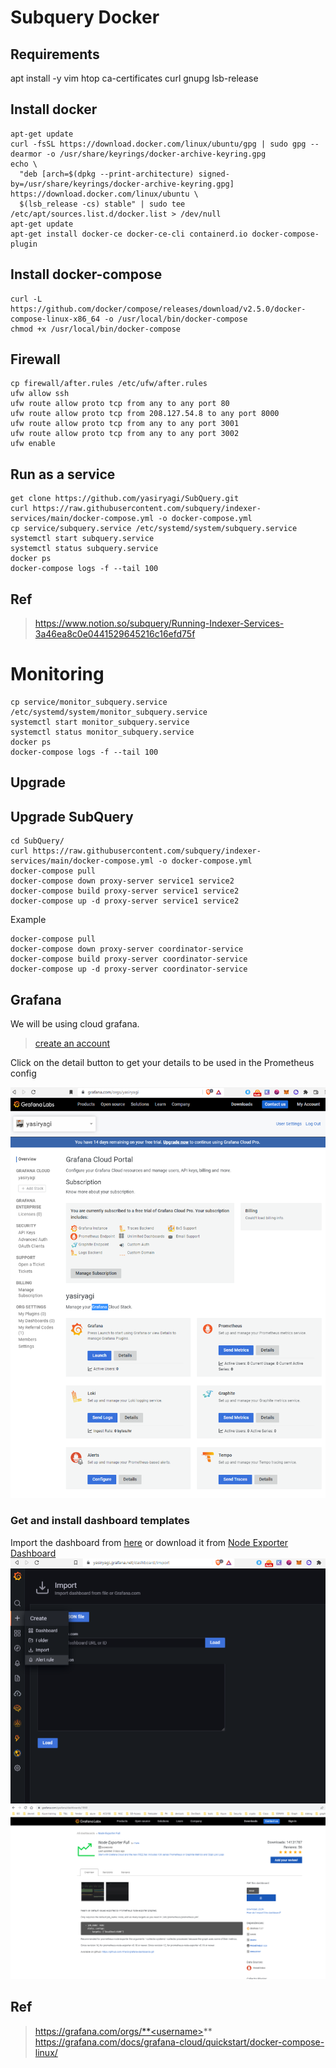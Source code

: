 # Subquery Docker

## Requirements 

apt install -y vim htop ca-certificates curl gnupg lsb-release
 

## Install docker

```
apt-get update
curl -fsSL https://download.docker.com/linux/ubuntu/gpg | sudo gpg --dearmor -o /usr/share/keyrings/docker-archive-keyring.gpg
echo \
  "deb [arch=$(dpkg --print-architecture) signed-by=/usr/share/keyrings/docker-archive-keyring.gpg] https://download.docker.com/linux/ubuntu \
  $(lsb_release -cs) stable" | sudo tee /etc/apt/sources.list.d/docker.list > /dev/null
apt-get update
apt-get install docker-ce docker-ce-cli containerd.io docker-compose-plugin
```

## Install docker-compose
```
curl -L https://github.com/docker/compose/releases/download/v2.5.0/docker-compose-linux-x86_64 -o /usr/local/bin/docker-compose
chmod +x /usr/local/bin/docker-compose
```


## Firewall

```
cp firewall/after.rules /etc/ufw/after.rules
ufw allow ssh
ufw route allow proto tcp from any to any port 80
ufw route allow proto tcp from 208.127.54.8 to any port 8000
ufw route allow proto tcp from any to any port 3001
ufw route allow proto tcp from any to any port 3002
ufw enable 
```

## Run as a service


```
get clone https://github.com/yasiryagi/SubQuery.git
curl https://raw.githubusercontent.com/subquery/indexer-services/main/docker-compose.yml -o docker-compose.yml
cp service/subquery.service /etc/systemd/system/subquery.service
systemctl start subquery.service
systemctl status subquery.service
docker ps
docker-compose logs -f --tail 100
```

## Ref
> https://www.notion.so/subquery/Running-Indexer-Services-3a46ea8c0e0441529645216c16efd75f


# Monitoring 

```
cp service/monitor_subquery.service /etc/systemd/system/monitor_subquery.service
systemctl start monitor_subquery.service
systemctl status monitor_subquery.service
docker ps
docker-compose logs -f --tail 100
```

## Upgrade 

## Upgrade SubQuery

```
cd SubQuery/
curl https://raw.githubusercontent.com/subquery/indexer-services/main/docker-compose.yml -o docker-compose.yml
docker-compose pull
docker-compose down proxy-server service1 service2 
docker-compose build proxy-server service1 service2
docker-compose up -d proxy-server service1 service2
```

Example
``` 
docker-compose pull
docker-compose down proxy-server coordinator-service
docker-compose build proxy-server coordinator-service
docker-compose up -d proxy-server coordinator-service
```

## Grafana 

We will be using cloud grafana.
> [create an account](https://grafana.com/)


Click on the detail button to get your details to be used in the Prometheus config

![Stuck page](./monitoring/images/1.PNG)

### Get and install dashboard templates 


Import the dashboard from [here](./monitoring/node-exporter-full_rev27.json) or download it from [Node Exporter Dashboard](https://grafana.com/grafana/dashboards/1860)
![Stuck page](./monitoring/images/2_1.PNG)
![Stuck page](./monitoring/images/2_2.PNG)


## Ref
> https://grafana.com/orgs/**<username>**
> https://grafana.com/docs/grafana-cloud/quickstart/docker-compose-linux/



